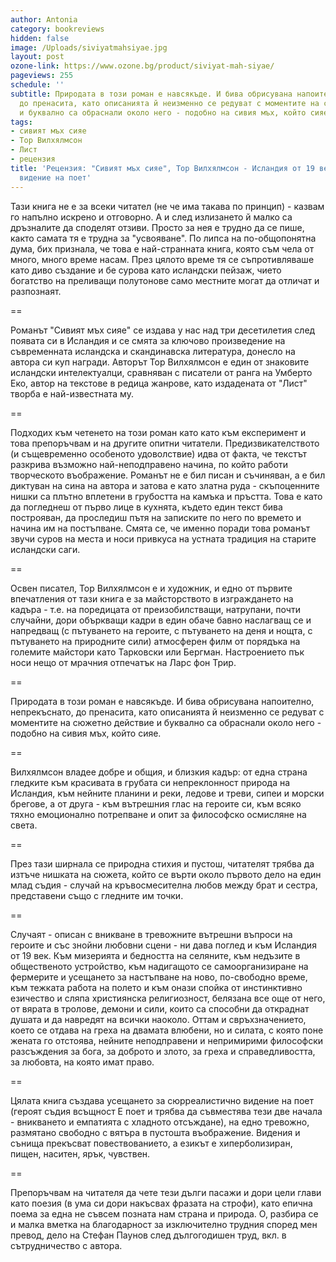 ```yaml
---
author: Antonia
category: bookreviews
hidden: false
image: /Uploads/siviyatmahsiyae.jpg
layout: post
ozone-link: https://www.ozone.bg/product/siviyat-mah-siyae/
pageviews: 255
schedule: ''
subtitle: Природата в този роман е навсякъде. И бива обрисувана напоително, непрекъснато,
  до пренасита, като описанията й неизменно се редуват с моментите на сюжетно действие
  и буквално са обраснали около него - подобно на сивия мъх, който сияе
tags:
- сивият мъх сияе
- Тор Вилхялмсон
- Лист
- рецензия
title: 'Рецензия: "Сивият мъх сияе", Тор Вилхялмсон - Исландия от 19 век в сюрреалистично
  видение на поет'
---
```


Тази книга не е за всеки читател (не че има такава по принцип) - казвам го напълно искрено и отговорно. А и след излизането й малко са дръзналите да споделят отзиви. Просто за нея е трудно да се пише, както самата тя е трудна за "усвояване". По липса на по-общопонятна дума, бих признала, че това е най-странната книга, която съм чела от много, много време насам. През цялото време тя се съпротивляваше като диво създание и бе сурова като исландски пейзаж, чието богатство на преливащи полутонове само местните могат да отличат и разпознаят. 

\==

Романът "Сивият мъх сияе" се издава у нас над три десетилетия след появата си в Исландия и се смята за ключово произведение на съвременната исландска и скандинавска литература, донесло на автора си куп награди. Авторът Тор Вилхялмсон е един от знаковите исландски интелектуалци, сравняван с писатели от ранга на Умберто Еко, автор на текстове в редица жанрове, като издадената от "Лист" творба е най-известната му. 

\==

Подходих към четенето на този роман като като към експеримент и това препоръчвам и на другите опитни читатели. Предизвикателството (и същевременно особеното удоволствие) идва от факта, че текстът разкрива възможно най-неподправено начина, по който работи творческото въображение. Романът не е бил писан и съчиняван, а е бил диктуван на сина на автора и затова е като златна руда - скъпоценните нишки са плътно вплетени в грубостта на камъка и пръстта. Това е като да погледнеш от първо лице в кухнята, където един текст бива построяван, да проследиш пътя на записките по него по времето и начина им на постъпване. Смята се, че именно поради това романът звучи суров на места и носи привкуса на устната традиция на старите исландски саги. 

\==

Освен писател, Тор Вилхялмсон е и художник, и едно от първите впечатления от тази книга е за майсторството в изграждането на кадъра - т.е. на поредицата от преизобилстващи, натрупани, почти случайни, дори объркващи кадри в един обаче бавно наслагващ се и напредващ (с пътуването на героите, с пътуването на деня и нощта, с пътуването на природните сили) атмосферен филм от порядъка на големите майстори като Тарковски или Бергман. Настроението пък носи нещо от мрачния отпечатък на Ларс фон Трир.

\==

Природата в този роман е навсякъде. И бива обрисувана напоително, непрекъснато, до пренасита, като описанията й неизменно се редуват с моментите на сюжетно действие и буквално са обраснали около него - подобно на сивия мъх, който сияе. 

\==

Вилхялмсон владее добре и общия, и близкия кадър: от една страна гледките към красивата в грубата си непреклонност природа на Исландия, към нейните планини и реки, ледове и треви, сипеи и морски брегове, а от друга - към вътрешния глас на героите си, към всяко тяхно емоционално потрепване и опит за философско осмисляне на света. 

\==

През тази ширнала се природна стихия и пустош, читателят трябва да изтъче нишката на сюжета, който се върти около първото дело на един млад съдия - случай на кръвосмесителна любов между брат и сестра, представени също с гледните им точки. 

\==

Случаят - описан с вникване в тревожните вътрешни въпроси на героите и със знойни любовни сцени - ни дава поглед и към Исландия от 19 век. Към мизерията и бедността на селяните, към недъзите в общественото устройство, към надигащото се самоорганизиране на фермерите и усещането за настъпване на ново, по-свободно време, към тежката работа на полето и към онази спойка от инстинктивно езичество и сляпа християнска религиозност, белязана все още от него, от вярата в тролове, демони и сили, които са способни да откраднат душата и да навредят на всички наоколо. Оттам и свръхзначението, което се отдава на греха на двамата влюбени, но и силата, с която поне жената го отстоява, нейните неподправени и непримирими философски разсъждения за бога, за доброто и злото, за греха и справедливостта, за любовта, на която имат право. 

\==

Цялата книга създава усещането за сюрреалистично видение на поет (героят съдия всъщност Е поет и трябва да съвместява тези две начала - вникването и емпатията с хладното отсъждане), на едно тревожно, размятано свободно с вятъра в пустошта въображение. Видения и сънища прекъсват повествованието, а езикът е хиперболизиран, пищен, наситен, ярък, чувствен. 

\==

Препоръчвам на читателя да чете тези дълги пасажи и дори цели глави като поезия (в ума си дори накъсвах фразата на строфи), като епична поема за една не съвсем позната нам страна и природа. О, разбира се и малка вметка на благодарност за изключително трудния според мен превод, дело на Стефан Паунов след дългогодишен труд, вкл. в сътрудничество с автора.